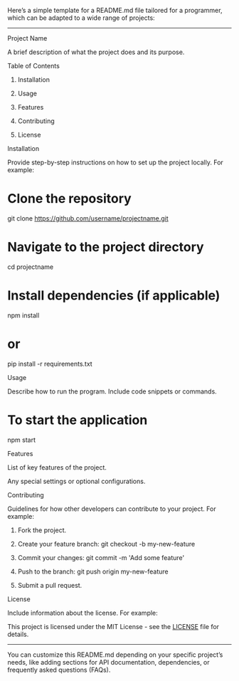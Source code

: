 Here’s a simple template for a README.md file tailored for a programmer, which can be adapted to a wide range of projects:


---

Project Name

A brief description of what the project does and its purpose.

Table of Contents

1. Installation


2. Usage


3. Features


4. Contributing


5. License



Installation

Provide step-by-step instructions on how to set up the project locally. For example:

# Clone the repository
git clone https://github.com/username/projectname.git

# Navigate to the project directory
cd projectname

# Install dependencies (if applicable)
npm install
# or
pip install -r requirements.txt

Usage

Describe how to run the program. Include code snippets or commands.

# To start the application
npm start

Features

List of key features of the project.

Any special settings or optional configurations.


Contributing

Guidelines for how other developers can contribute to your project. For example:

1. Fork the project.


2. Create your feature branch: git checkout -b my-new-feature


3. Commit your changes: git commit -m 'Add some feature'


4. Push to the branch: git push origin my-new-feature


5. Submit a pull request.



License

Include information about the license. For example:

This project is licensed under the MIT License - see the [LICENSE](LICENSE) file for details.


---

You can customize this README.md depending on your specific project’s needs, like adding sections for API documentation, dependencies, or frequently asked questions (FAQs).

